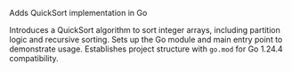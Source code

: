 Adds QuickSort implementation in Go

Introduces a QuickSort algorithm to sort integer arrays, including partition logic and recursive sorting. Sets up the Go module and main entry point to demonstrate usage. Establishes project structure with `go.mod` for Go 1.24.4 compatibility.
